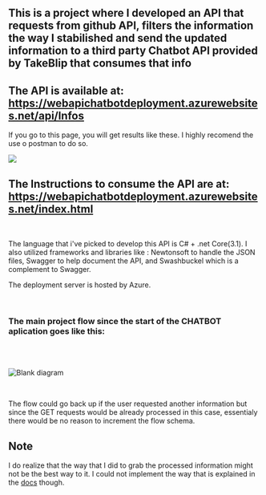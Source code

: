 ##  This is a project where I developed an API that requests from github API, filters the information the way I stabilished and send the updated information to a third party Chatbot API provided by TakeBlip that consumes that info ##

## The API is available at: https://webapichatbotdeployment.azurewebsites.net/api/Infos ##
<p>If you go to this page, you will get results like these. I highly recomend the use o postman to do so.</p>
<img src="https://user-images.githubusercontent.com/56495954/129281249-a5d1a572-7c9a-4a8a-a01c-3453a96ae81a.png"></img>


## The Instructions to consume the API are at: https://webapichatbotdeployment.azurewebsites.net/index.html ##
</br>
<p>The language that i've picked to develop this API is C# + .net Core(3.1). I also utilized frameworks and libraries like : Newtonsoft to handle the JSON files, Swagger to help document the API, and Swashbuckel which is a complement to Swagger.  </p>
<p>The deployment server is hosted by Azure.</p>


</br>
<h3>The main project flow since the start of the CHATBOT aplication goes like this:</h3>
</br>


</br>![Blank diagram](https://user-images.githubusercontent.com/56495954/129279053-7c302b91-faf1-4591-8796-76a50514fe80.png)


</br>

<p>The flow could go back up if the user requested another information but since the GET requests would be already processed in this case, essentialy there would be no reason to increment the flow schema.</p>



## Note ##

<p>I do realize that the way that I did to grab the processed information might not be the best way to it. I could not implement the way that is explained in the  <a href="https://docs.blip.ai">docs</a> though.</p>
